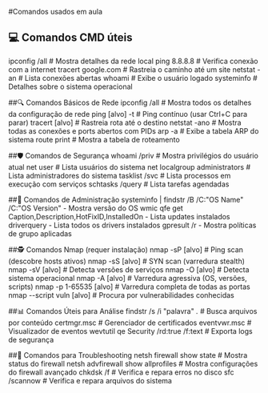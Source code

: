 #Comandos usados em aula

## 💻 Comandos CMD úteis

ipconfig /all        # Mostra detalhes da rede local
ping 8.8.8.8         # Verifica conexão com a internet
tracert google.com   # Rastreia o caminho até um site
netstat -an          # Lista conexões abertas
whoami               # Exibe o usuário logado
systeminfo           # Detalhes sobre o sistema operacional

##🔍 Comandos Básicos de Rede
ipconfig /all  # Mostra todos os detalhes da configuração de rede
ping [alvo] -t # Ping contínuo (usar Ctrl+C para parar)
tracert [alvo] # Rastreia rota até o destino
netstat -ano   # Mostra todas as conexões e ports abertos com PIDs
arp -a         # Exibe a tabela ARP do sistema
route print    # Mostra a tabela de roteamento

##🛡️ Comandos de Segurança
whoami /priv   # Mostra privilégios do usuário atual
net user       # Lista usuários do sistema
net localgroup administrators # Lista administradores do sistema
tasklist /svc # Lista processos em execução com serviços
schtasks /query # Lista tarefas agendadas

##🔧 Comandos de Administração
systeminfo | findstr /B /C:"OS Name" /C:"OS Version" - Mostra versão do OS
wmic qfe get Caption,Description,HotFixID,InstalledOn - Lista updates instalados
driverquery - Lista todos os drivers instalados
gpresult /r - Mostra políticas de grupo aplicadas

##🕵️ Comandos Nmap (requer instalação)
nmap -sP [alvo] # Ping scan (descobre hosts ativos)
nmap -sS [alvo] # SYN scan (varredura stealth)
nmap -sV [alvo] # Detecta versões de serviços
nmap -O [alvo]  # Detecta sistema operacional
nmap -A [alvo]  # Varredura agressiva (OS, versões, scripts)
nmap -p 1-65535 [alvo] # Varredura completa de todas as portas
nmap --script vuln [alvo] # Procura por vulnerabilidades conhecidas

##📊 Comandos Úteis para Análise
findstr /s /i "palavra" *.* # Busca arquivos por conteúdo
certmgr.msc # Gerenciador de certificados
eventvwr.msc # Visualizador de eventos
wevtutil qe Security /rd:true /f:text # Exporta logs de segurança

##🚨 Comandos para Troubleshooting
netsh firewall show state #  Mostra status do firewall
netsh advfirewall show allprofiles # Mostra configurações do firewall avançado
chkdsk /f #  Verifica e repara erros no disco
sfc /scannow #  Verifica e repara arquivos do sistema
